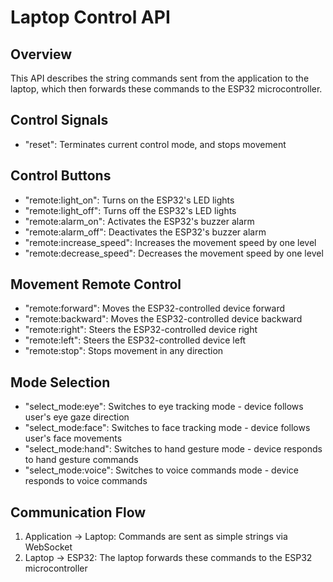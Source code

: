 # Laptop Control API

## Overview

This API describes the string commands sent from the application to the laptop, which then forwards these commands to the ESP32 microcontroller.

## Control Signals

- "reset": Terminates current control mode, and stops movement

## Control Buttons

- "remote:light_on": Turns on the ESP32's LED lights
- "remote:light_off": Turns off the ESP32's LED lights
- "remote:alarm_on": Activates the ESP32's buzzer alarm
- "remote:alarm_off": Deactivates the ESP32's buzzer alarm
- "remote:increase_speed": Increases the movement speed by one level
- "remote:decrease_speed": Decreases the movement speed by one level

## Movement Remote Control

- "remote:forward": Moves the ESP32-controlled device forward
- "remote:backward": Moves the ESP32-controlled device backward
- "remote:right": Steers the ESP32-controlled device right
- "remote:left": Steers the ESP32-controlled device left
- "remote:stop": Stops movement in any direction

## Mode Selection

- "select_mode:eye": Switches to eye tracking mode - device follows user's eye gaze direction
- "select_mode:face": Switches to face tracking mode - device follows user's face movements
- "select_mode:hand": Switches to hand gesture mode - device responds to hand gesture commands
- "select_mode:voice": Switches to voice commands mode - device responds to voice commands

## Communication Flow

1. Application → Laptop: Commands are sent as simple strings via WebSocket
2. Laptop → ESP32: The laptop forwards these commands to the ESP32 microcontroller
